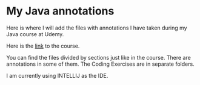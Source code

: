 # My Java annotations  
Here is where I will add the files with annotations I have taken during my Java course at Udemy.

Here is the [link](https://www.udemy.com/course/java-the-complete-java-developer-course/) to the course.

You can find the files divided by sections just like in the course.
There are annotations in some of them. The Coding Exercises are in separate folders.

I am currently using INTELLIJ as the IDE.